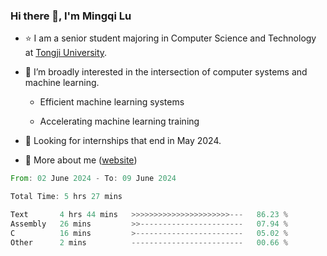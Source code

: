 ### Hi there 👋, I'm Mingqi Lu

- :star: I am a senior student majoring in Computer Science and Technology at [Tongji University](https://en.tongji.edu.cn/p/#/).

- :thinking: I’m broadly interested in the intersection of computer systems and machine learning.

  - Efficient machine learning systems

  - Accelerating machine learning training

- :seedling: Looking for internships that end in May 2024.

- 💬 More about me ([website](https://lmqqqqqq.github.io/))

<!--START_SECTION:waka-->

```rust
From: 02 June 2024 - To: 09 June 2024

Total Time: 5 hrs 27 mins

Text       4 hrs 44 mins   >>>>>>>>>>>>>>>>>>>>>>---   86.23 %
Assembly   26 mins         >>-----------------------   07.94 %
C          16 mins         >------------------------   05.02 %
Other      2 mins          -------------------------   00.66 %
```

<!--END_SECTION:waka-->

